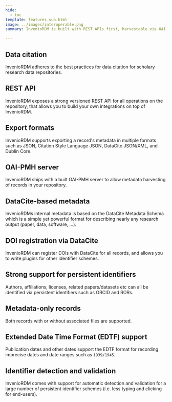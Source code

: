```yaml
---
hide:
  - toc
template: features_sub.html
image: ../images/interoperable.png
summary: InvenioRDM is built with REST APIs first, harvestable via OAI-PMH according to the OpenAIRE guidelines and has a metadata model based on the DataCite Metadata Schema.

---
```


## Data citation

InvenioRDM adheres to the best practices for data citation for scholary research data repositories.

## REST API

InvenioRDM exposes a strong versioned REST API for all operations on the repository, that allows you to build your own integrations on top of InvenioRDM.

## Export formats

InvenioRDM supports exporting a record's metadata in multiple formats such as JSON, Citation Style Language JSON, DataCite JSON/XML, and Dublin Core.

## OAI-PMH server

InvenioRDM ships with a built OAI-PMH server to allow metadata harvesting of records in your repository.

## DataCite-based metadata

InvenioRDMs internal metadata is based on the DataCite Metadata Schema which is a simple yet powerful format for describing nearly any research output (paper, data, software, ...).

## DOI registration via DataCite

InvenioRDM can register DOIs with DataCite for all records, and allows you to write plugins for other identifier schemes.

## Strong support for persistent identifiers

Authors, affiliations, licenses, related papers/datasets etc can all be identified via persistent identifiers such as ORCID and RORs.

## Metadata-only records

Both records with or without associated files are supported.

## Extended Date Time Format (EDTF) support

Publication dates and other dates support the EDTF format for recording imprecise dates and date ranges such as ``1939/1945``.

## Identifier detection and validation

InvenioRDM comes with support for automatic detection and validation for a large number of persistent identifier schemes (i.e. less typing and clicking for end-users).
